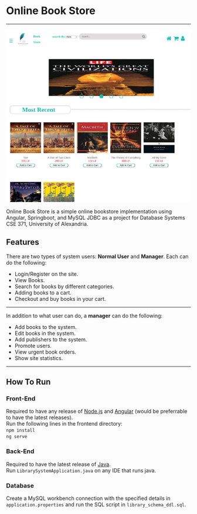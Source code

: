 # Online Book Store
---
![alt text](homebook.png)

Online Book Store is a simple online bookstore implementation using Angular, Springboot, and MySQL JDBC as a project for Database Systems CSE 371, University of Alexandria.
## Features
There are two types of system users: **Normal User** and **Manager**. Each can do the following:
  - Login/Register on the site.
  - View Books.
  - Search for books by different categories.
  - Adding books to a cart.
  - Checkout and buy books in your cart.
---
In addition to what user can do, a **manager** can do the following:
  - Add books to the system.
  - Edit books in the system.
  - Add publishers to the system.
  - Promote users.
  - View urgent book orders.
  - Show site statistics.

---
## How To Run
### Front-End
Required to have any release of [Node.js](https://nodejs.org/en/download/) and [Angular](https://angular.io/quick-start) (would be preferrable to have the latest releases).\
Run the following lines in the frontend directory:\
`npm install`\
`ng serve`
### Back-End
Required to have the latest release of [Java](https://www.java.com/en/download/).\
Run `LibrarySystemApplication.java` on any IDE that runs java.
### Database
Create a MySQL workbench connection with the specified details in `application.properties` and run the SQL script in `library_schema_ddl.sql`.
